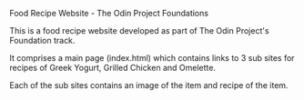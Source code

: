 Food Recipe Website - The Odin Project Foundations

This is a food recipe website developed as part of The Odin Project's Foundation track.

It comprises a main page (index.html) which contains links to 3 sub sites for recipes of Greek Yogurt, Grilled Chicken and Omelette.

Each of the sub sites contains an image of the item and recipe of the item.
